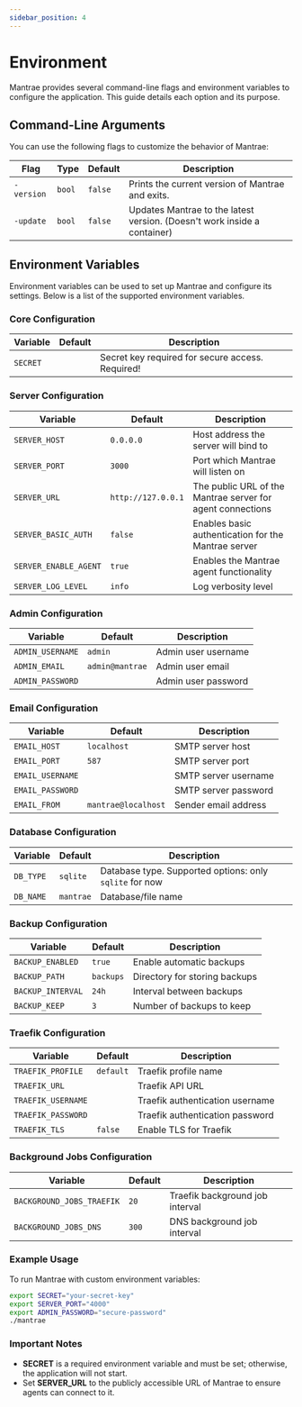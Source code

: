 ```yaml
---
sidebar_position: 4
---
```


# Environment

Mantrae provides several command-line flags and environment variables to configure the application. This guide details each option and its purpose.

## Command-Line Arguments

You can use the following flags to customize the behavior of Mantrae:

| Flag       | Type   | Default | Description                                                              |
| ---------- | ------ | ------- | ------------------------------------------------------------------------ |
| `-version` | `bool` | `false` | Prints the current version of Mantrae and exits.                         |
| `-update`  | `bool` | `false` | Updates Mantrae to the latest version. (Doesn't work inside a container) |

## Environment Variables

Environment variables can be used to set up Mantrae and configure its settings. Below is a list of the supported environment variables.

### Core Configuration

| Variable | Default | Description                                      |
| -------- | ------- | ------------------------------------------------ |
| `SECRET` |         | Secret key required for secure access. Required! |

### Server Configuration

| Variable              | Default            | Description                                                |
| --------------------- | ------------------ | ---------------------------------------------------------- |
| `SERVER_HOST`         | `0.0.0.0`          | Host address the server will bind to                       |
| `SERVER_PORT`         | `3000`             | Port which Mantrae will listen on                          |
| `SERVER_URL`          | `http://127.0.0.1` | The public URL of the Mantrae server for agent connections |
| `SERVER_BASIC_AUTH`   | `false`            | Enables basic authentication for the Mantrae server        |
| `SERVER_ENABLE_AGENT` | `true`             | Enables the Mantrae agent functionality                    |
| `SERVER_LOG_LEVEL`    | `info`             | Log verbosity level                                        |

### Admin Configuration

| Variable         | Default         | Description         |
| ---------------- | --------------- | ------------------- |
| `ADMIN_USERNAME` | `admin`         | Admin user username |
| `ADMIN_EMAIL`    | `admin@mantrae` | Admin user email    |
| `ADMIN_PASSWORD` |                 | Admin user password |

### Email Configuration

| Variable         | Default             | Description          |
| ---------------- | ------------------- | -------------------- |
| `EMAIL_HOST`     | `localhost`         | SMTP server host     |
| `EMAIL_PORT`     | `587`               | SMTP server port     |
| `EMAIL_USERNAME` |                     | SMTP server username |
| `EMAIL_PASSWORD` |                     | SMTP server password |
| `EMAIL_FROM`     | `mantrae@localhost` | Sender email address |

### Database Configuration

| Variable  | Default   | Description                                             |
| --------- | --------- | ------------------------------------------------------- |
| `DB_TYPE` | `sqlite`  | Database type. Supported options: only `sqlite` for now |
| `DB_NAME` | `mantrae` | Database/file name                                      |

### Backup Configuration

| Variable          | Default   | Description                   |
| ----------------- | --------- | ----------------------------- |
| `BACKUP_ENABLED`  | `true`    | Enable automatic backups      |
| `BACKUP_PATH`     | `backups` | Directory for storing backups |
| `BACKUP_INTERVAL` | `24h`     | Interval between backups      |
| `BACKUP_KEEP`     | `3`       | Number of backups to keep     |

### Traefik Configuration

| Variable           | Default   | Description                     |
| ------------------ | --------- | ------------------------------- |
| `TRAEFIK_PROFILE`  | `default` | Traefik profile name            |
| `TRAEFIK_URL`      |           | Traefik API URL                 |
| `TRAEFIK_USERNAME` |           | Traefik authentication username |
| `TRAEFIK_PASSWORD` |           | Traefik authentication password |
| `TRAEFIK_TLS`      | `false`   | Enable TLS for Traefik          |

### Background Jobs Configuration

| Variable                  | Default | Description                     |
| ------------------------- | ------- | ------------------------------- |
| `BACKGROUND_JOBS_TRAEFIK` | `20`    | Traefik background job interval |
| `BACKGROUND_JOBS_DNS`     | `300`   | DNS background job interval     |

### Example Usage

To run Mantrae with custom environment variables:

```bash
export SECRET="your-secret-key"
export SERVER_PORT="4000"
export ADMIN_PASSWORD="secure-password"
./mantrae
```

### Important Notes

- **SECRET** is a required environment variable and must be set; otherwise, the application will not start.
- Set **SERVER_URL** to the publicly accessible URL of Mantrae to ensure agents can connect to it.

